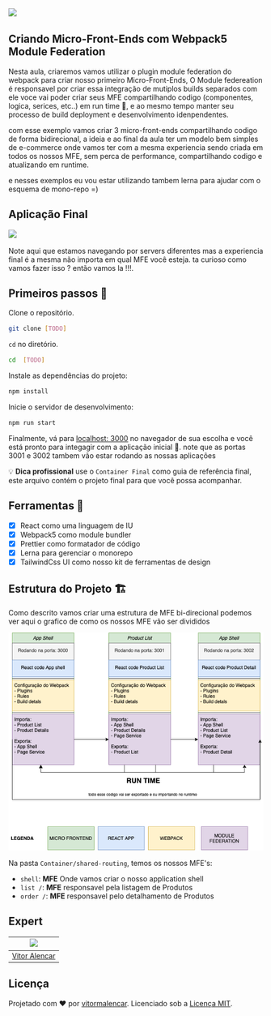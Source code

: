 <img src="https://storage.googleapis.com/golden-wind/experts-club/capa-github.svg" />

## Criando Micro-Front-Ends com Webpack5 Module Federation

Nesta aula, criaremos vamos utilizar o plugin module federation do webpack
para criar nosso primeiro Micro-Front-Ends, O Module federeation é responsavel por criar essa integração de mutiplos builds separados
com ele voce vai poder criar seus MFE compartilhando codigo (componentes, logica, serices, etc..) em run time 🤯, e ao mesmo tempo manter
seu processo de build deployment e desenvolvimento idenpendentes.

com esse exemplo vamos criar 3 micro-front-ends compartilhando codigo de forma bidirecional,
a ideia e ao final da aula ter um modelo bem simples de e-commerce onde vamos ter
com a mesma experiencia sendo criada em todos os nossos MFE, sem perca de performance, compartilhando codigo e atualizando em runtime.

e nesses exemplos eu vou estar utilizando tambem lerna para ajudar com o esquema de mono-repo =)


## Aplicação Final

<img src="./Application.gif" />

Note aqui que estamos navegando por servers diferentes mas a experiencia final
é a mesma não importa em qual MFE você esteja. ta curioso como vamos fazer isso ?
então vamos la !!!.


## Primeiros passos 🏁

Clone o repositório.

```sh
git clone [TODO]
```

`cd` no diretório.

```sh
cd  [TODO]
```

Instale as dependências do projeto:

```sh
npm install
```

Inicie o servidor de desenvolvimento:

```sh
npm run start
```

Finalmente, vá para [localhost: 3000](http://localhost:3000) no navegador de sua escolha e você está pronto para integagir com a aplicação inicial 🚀.
note que as portas 3001 e 3002 tambem vão estar rodando as nossas aplicações

💡 **Dica profissional** use o `Container Final` como guia de referência final, este arquivo contém o projeto final para que você possa acompanhar.

## Ferramentas 🧰

- [x] React como uma linguagem de IU
- [x] Webpack5 como module bundler
- [x] Prettier como formatador de código
- [x] Lerna para gerenciar o monorepo
- [x] TailwindCss UI como nosso kit de ferramentas de design

## Estrutura do Projeto 🏗

Como descrito vamos criar uma estrutura de MFE bi-direcional
podemos ver aqui o grafico de como os nossos MFE vão ser divididos

<img src="./mfe.png" />

Na pasta `Container/shared-routing`, temos os nossos MFE's:

- `shell`: **MFE** Onde vamos criar o nosso application shell
- `list /`: **MFE** responsavel pela listagem de Produtos
- `order /`: **MFE** responsavel pelo detalhamento de Produtos


## Expert

| [<img src="https://avatars.githubusercontent.com/u/7741167?s=460&u=41e738d1178fcf31656665fe34c1c490d9c271cb&v=4" width="75px;"/>](https://github.com/vitormalencar) |
| :-----------------------------------------------------------------------------------------------------------------------------------------------------------------: |
|                                                          [Vitor Alencar](https://github.com/vitormalencar)                                                          |

## Licença

Projetado com ♥ por [vitormalencar](https://vitormalencar.com). Licenciado sob a [Licença MIT](licença).
